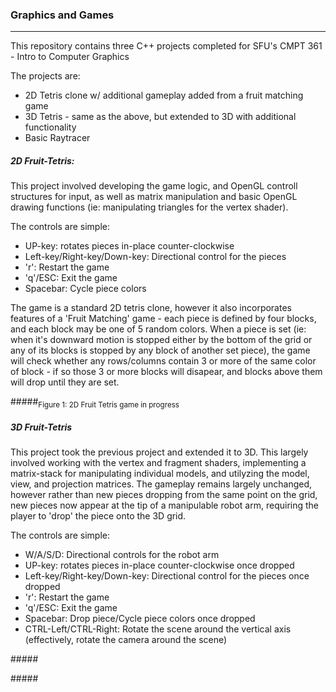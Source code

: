 ### Graphics and Games
---

This repository contains three C++ projects completed for SFU's CMPT 361 - Intro to Computer Graphics

The projects are:  
* 2D Tetris clone w/ additional gameplay added from a fruit matching game
* 3D Tetris - same as the above, but extended to 3D with additional functionality
* Basic Raytracer

##### 2D Fruit-Tetris:  
This project involved developing the game logic, and OpenGL controll structures for input, as well as matrix manipulation 
and basic OpenGL drawing functions (ie: manipulating triangles for the vertex shader).

The controls are simple:
* UP-key: rotates pieces in-place counter-clockwise
* Left-key/Right-key/Down-key: Directional control for the pieces
* 'r': Restart the game
* 'q'/ESC: Exit the game
* Spacebar: Cycle piece colors

The game is a standard 2D tetris clone, however it also incorporates features of a 'Fruit Matching' game - each piece is 
defined by four blocks, and each block may be one of 5 random colors. When a piece is set (ie: when it's downward motion 
is stopped either by the bottom of the grid or any of its blocks is stopped by any block of another set piece), the game 
will check whether any rows/columns contain 3 or more of the same color of block - if so those 3 or more blocks will 
disapear, and blocks above them will drop until they are set.

#####<sub>Figure 1: 2D Fruit Tetris game in progress</sub>

##### 3D Fruit-Tetris
This project took the previous project and extended it to 3D. This largely involved working with the vertex and fragment 
shaders, implementing a matrix-stack for manipulating individual models, and utilyzing the model, view, and projection matrices.
The gameplay remains largely unchanged, however rather than new pieces dropping from the same point on the grid, new pieces now
appear at the tip of a manipulable robot arm, requiring the player to 'drop' the piece onto the 3D grid.

The controls are simple:
* W/A/S/D: Directional controls for the robot arm
* UP-key: rotates pieces in-place counter-clockwise once dropped
* Left-key/Right-key/Down-key: Directional control for the pieces once dropped
* 'r': Restart the game
* 'q'/ESC: Exit the game
* Spacebar: Drop piece/Cycle piece colors once dropped
* CTRL-Left/CTRL-Right: Rotate the scene around the vertical axis (effectively, rotate the camera around the scene)

#####<sub></sub>

#####<sub></sub>

